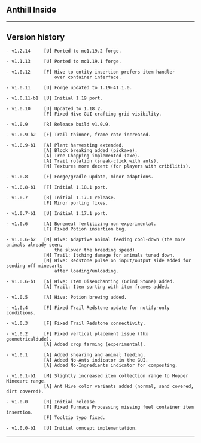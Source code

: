 
## Anthill Inside

----
## Version history

    - v1.2.14     [U] Ported to mc1.19.2 forge.

    - v1.1.13     [U] Ported to mc1.19.1 forge.

    - v1.0.12     [F] Hive to entity insertion prefers item handler
                      over container interface.

    - v1.0.11     [U] Forge updated to 1.19-41.1.0.

    - v1.0.11-b1  [U] Initial 1.19 port.

    - v1.0.10     [U] Updated to 1.18.2.
                  [F] Fixed Hive GUI crafting grid visibility.

    - v1.0.9      [R] Release build v1.0.9.

    - v1.0.9-b2   [F] Trail thinner, frame rate increased.

    - v1.0.9-b1   [A] Plant harvesting extended.
                  [A] Block breaking added (pickaxe).
                  [A] Tree Chopping implemented (axe).
                  [A] Trail rotation (sneak-click with ants).
                  [M] Textures more decent (for players with cribilitis).

    - v1.0.8      [F] Forge/gradle update, minor adaptions.

    - v1.0.8-b1   [F] Initial 1.18.1 port.

    - v1.0.7      [R] Initial 1.17.1 release.
                  [F] Minor porting fixes.

    - v1.0.7-b1   [U] Initial 1.17.1 port.

    - v1.0.6      [A] Bonemeal fertilizing non-experimental.
                  [F] Fixed Potion insertion bug.

    - v1.0.6-b2   [M] Hive: Adaptive animal feeding cool-down (the more animals already seen,
                      the slower the breeding speed).
                  [M] Trail: Itching damage for animals tuned down.
                  [M] Hive: Redstone pulse on input/output side added for sending off minecarts
                      after loading/unloading.

    - v1.0.6-b1   [A] Hive: Item Disenchanting (Grind Stone) added.
                  [A] Trail: Item sorting with item frames added.

    - v1.0.5      [A] Hive: Potion brewing added.

    - v1.0.4      [F] Fixed Trail Redstone update for notify-only conditions.

    - v1.0.3      [F] Fixed Trail Redstone connectivity.

    - v1.0.2      [F] Fixed vertical placement issue (thx geometricaldude).
                  [A] Added crop farming (experimental).

    - v1.0.1      [A] Added shearing and animal feeding.
                  [A] Added No-Ants indicator in the GUI.
                  [A] Added No-Ingredients indicator for composting.

    - v1.0.1-b1   [M] Slightly increased item collection range to Hopper Minecart range.
                  [A] Ant Hive color variants added (normal, sand covered, dirt covered).

    - v1.0.0      [R] Initial release.
                  [F] Fixed Furnace Processing missing fuel container item insertion.
                  [F] Tooltip typo fixed.

    - v1.0.0-b1   [U] Initial concept implementation.

-----
